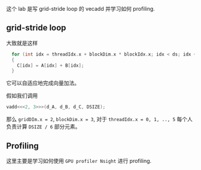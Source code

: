 这个 lab 是写 grid-stride loop 的 vecadd 并学习如何 profiling.

## grid-stride loop

大致就是这样

```C++
  for (int idx = threadIdx.x + blockDim.x * blockIdx.x; idx < ds; idx += gridDim.x * blockDim.x)         // a grid-stride loop
  {
    C[idx] = A[idx] + B[idx];
  }       
```

它可以自适应地完成向量加法。

假如我们调用

```cpp
vadd<<<2, 3>>>(d_A, d_B, d_C, DSIZE);
```

那么 `gridDIm.x = 2`, `blockDim.x = 3`, 对于 `threadIdx.x = 0, 1, .., 5` 每个人负责计算 `DSIZE / 6` 部分元素。

## Profiling

这里主要是学习如何使用 `GPU profiler Nsight` 进行 profiling. 

